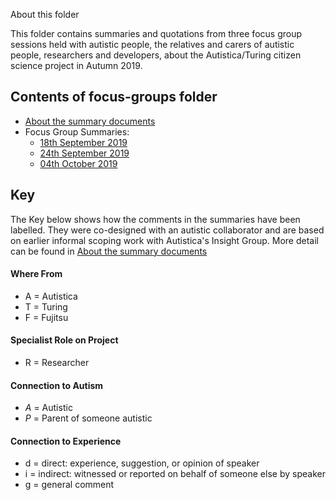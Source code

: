 About this folder

This folder contains summaries and quotations from three focus group sessions held with autistic people, the relatives and carers of autistic people, researchers and developers, about the Autistica/Turing citizen science project in Autumn 2019.

## Contents of focus-groups folder

* [About the summary documents](community-recommendations/focus-groups/about-the-summary-documents.md) 
* Focus Group Summaries:
  * [18th September 2019](community-recommendations/focus-groups/18_September_2019.md)
  * [24th September 2019](community-recommendations/focus-groups/24_September_2019.md)
  * [04th October 2019](community-recommendations/focus-groups/04_October_2019.md)

## Key

The Key below shows how the comments in the summaries have been labelled. 
They were co-designed with an autistic collaborator and are based on earlier informal scoping work with Autistica's Insight Group.
More detail can be found in [About the summary documents](community-recommendations/focus-groups/about-the-summary-documents.md)

#### Where From

* A = Autistica
* T = Turing
* F = Fujitsu

#### Specialist Role on Project

* R = Researcher

#### Connection to Autism

* *A* = Autistic
* *P* = Parent of someone autistic

#### Connection to Experience

* d = direct: experience, suggestion, or opinion of speaker
* i = indirect: witnessed or reported on behalf of someone else by speaker
* g = general comment
